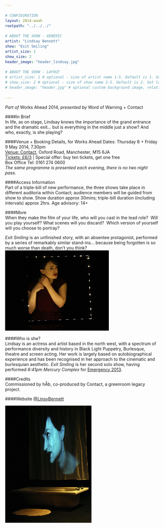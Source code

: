```yaml
---

# CONFIGURATION
layout: 2014-woah
rootpath: "../../../"

# ABOUT THE SHOW - GENERIC
artist: "Lindsay Bennett"
show: "Exit Smiling"
artist_size: 1
show_size: 2
header_image: "header_lindsay.jpg"

# ABOUT THE SHOW - LAYOUT
# artist_size: 1 # optional - size of artist name 1-5. Default is 1. Set longer names to lower values
# show_size: 2 # optional - size of show name 2-5. Default is 2. Set longer names to lower values
# header_image: "header.jpg" # optional custom background image, relative to current page

---
```

*Part of* Works Ahead 2014, *presented by* Word of Warning + Contact      
         
####In Brief                      
In life, as on stage, Lindsay knows the importance of the grand entrance and the dramatic exit… but is everything in the middle just a show? And who, exactly, is she playing?       
         
####Venue + Booking Details, for Works Ahead
Dates: Thursday 8 + Friday 9 May 2014, 7.30pm    
[Venue: Contact](http://contactmcr.com/visit/getting-here/), Oxford Road, Manchester, M15 6JA    
[Tickets: £6/3](http://contactmcr.com/whats-on/13071-works-ahead-2014/booking) | Special offer: buy ten tickets, get one free       
Box Office Tel: 0161 274 0600        
*The same programme is presented each evening, there is no two night pass.*        
       
####Access Information      
Part of a triple-bill of new performance, the three shows take place in different auditoria within Contact; audience members will be guided from show to show. Show duration approx 30mins; triple-bill duration (including intervals) approx 2hrs. Age advisory: 14+             
        
####More       
When they make the film of your life, who will you cast in the lead role? 
Will you play yourself? What scenes will you discard?  Which version of yourself will you choose to portray?    

*Exit Smiling* is an unfinished story, with an absentee protagonist, performed by a series of remarkably similar stand-ins… because being forgotten is so much worse than death, don’t you think?    
![Exit Smiling](lindsay2.jpg)    
     
####Who is she?    
Lindsay is an actress and artist based in the north west, with a spectrum of performance diversity and history in Black Light Puppetry, Burlesque, theatre and screen acting. Her work is largely based on autobiographical experience and has been recognised in her approach to the cinematic and burlesquian aesthetic. *Exit Smiling* is her second solo show, having performed *6:41pm Mercury Complex* for [Emergency 2013](/archive/2013-emergency/z2).        
        
####Credits         
Commissioned by hÅb, co-produced by Contact, a greenroom legacy project.

####Website
[@LinsyBennett](http://twitter.com/LinsyBennett)    

![Exit Smiling](lindsay1.jpg)    
